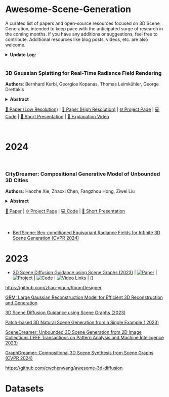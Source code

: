 # Awesome-Scene-Generation

A curated list of papers and open-source resources focused on 3D Scene Generation, intended to keep pace with the anticipated surge of research in the coming months. If you have any additions or suggestions, feel free to contribute. Additional resources like blog posts, videos, etc. are also welcome.

<details span>
<summary><b>Update Log:</b></summary>
<br>
 **April 8, 2024** : Initial the repo!
</details>

<br>


### 3D Gaussian Splatting for Real-Time Radiance Field Rendering
**Authors**: Bernhard Kerbl, Georgios Kopanas, Thomas Leimkühler, George Drettakis

<details span>
<summary><b>Abstract</b></summary>
Radiance Field methods have recently revolutionized novel-view synthesis
of scenes captured with multiple photos or videos. However, achieving high
visual quality still requires neural networks that are costly to train and render,
while recent faster methods inevitably trade off speed for quality. For
unbounded and complete scenes (rather than isolated objects) and 1080p
resolution rendering, no current method can achieve real-time display rates.
We introduce three key elements that allow us to achieve state-of-the-art
visual quality while maintaining competitive training times and importantly
allow high-quality real-time (≥ 30 fps) novel-view synthesis at 1080p resolution.
First, starting from sparse points produced during camera calibration,
we represent the scene with 3D Gaussians that preserve desirable properties
of continuous volumetric radiance fields for scene optimization while
avoiding unnecessary computation in empty space; Second, we perform
interleaved optimization/density control of the 3D Gaussians, notably optimizing
anisotropic covariance to achieve an accurate representation of the
scene; Third, we develop a fast visibility-aware rendering algorithm that
supports anisotropic splatting and both accelerates training and allows real-time
rendering. We demonstrate state-of-the-art visual quality and real-time
rendering on several established datasets.
</details>

  [📄 Paper (Low Resolution)](https://repo-sam.inria.fr/fungraph/3d-gaussian-splatting/3d_gaussian_splatting_low.pdf) | [📄 Paper (High Resolution)](https://repo-sam.inria.fr/fungraph/3d-gaussian-splatting/3d_gaussian_splatting_high.pdf) | [🌐 Project Page](https://repo-sam.inria.fr/fungraph/3d-gaussian-splatting/) | [💻 Code](https://github.com/graphdeco-inria/gaussian-splatting) | [🎥 Short Presentation](https://youtu.be/T_kXY43VZnk?si=DrkbDFxQAv5scQNT) | [🎥 Explanation Video](https://www.youtube.com/live/xgwvU7S0K-k?si=edF8NkYtsRbgTbKi)

<br>

# 2024

<br>

### CityDreamer: Compositional Generative Model of Unbounded 3D Cities

**Authors**: Haozhe Xie, Zhaoxi Chen, Fangzhou Hong, Ziwei Liu

<details>
<summary><b>Abstract</b></summary>
3D city generation is a desirable yet challenging task, since humans are more sensitive to structural distortions in urban environments. Additionally, generating 3D cities is more complex than 3D natural scenes since buildings, as objects of the same class, exhibit a wider range of appearances compared to the relatively consistent appearance of objects like trees in natural scenes. To address these challenges, we propose CityDreamer, a compositional generative model designed specifically for unbounded 3D cities. Our key insight is that 3D city generation should be a composition of different types of neural fields: 1) various building instances, and 2) background stuff, such as roads and green lands. Specifically, we adopt the bird’s eye view scene representation and employ a volumetric render for both instance-oriented and stuff-oriented neural fields. The generative hash grid and periodic positional embedding are tailored as scene parameterization to suit the distinct characteristics of building instances and background stuff. Furthermore, we contribute a suite of CityGen Datasets, including OSM and GoogleEarth, which comprises a vast amount of real-world city imagery to enhance the realism of the generated 3D cities both in their layouts and appearances. CityDreamer achieves state-of-the-art performance not only in generating realistic 3D cities but also in localized editing within the generated cities
</details>

  [📄 Paper](https://arxiv.org/pdf/2309.00610v2) | [🌐 Project Page](https://haozhexie.com/project/city-dreamer) | [💻 Code](https://github.com/hzxie/CityDreamer) | [🎥 Short Presentation](https://www.youtube.com/watch?v=te4zinLTYz0)

<br>

- [BerfScene: Bev-conditioned Equivariant Radiance Fields for Infinite 3D  Scene Generation (CVPR 2024)](https://arxiv.org/pdf/2312.02136.pdf)

# 2023

- [3D Scene Diffusion Guidance using Scene Graphs (2023)](https://arxiv.org/pdf/2308.04468.pdf) | [![Paper](https://img.shields.io/badge/Paper-orange)](http://arxiv.org/abs/2212.00792) | [![Project](https://img.shields.io/badge/Project-blue)](https://sparsefusion.github.io/) | [![Code](https://img.shields.io/badge/Code-black)](https://github.com/zhizdev/sparsefusion) | [![Video Links](https://img.shields.io/badge/video-red)](https://www.youtube.com/watch?v=dSkw_fWU72k) | ()

https://github.com/zhao-yiqun/RoomDesigner

[GRM: Large Gaussian Reconstruction Model for Efficient 3D Reconstruction  and Generation](https://arxiv.org/pdf/2403.14621.pdf)

[3D Scene Diffusion Guidance using Scene Graphs (2023)](https://arxiv.org/pdf/2308.04468.pdf)

[Patch-based 3D Natural Scene Generation from a Single Example ( 2023)](https://arxiv.org/pdf/2304.12670.pdf)

[SceneDreamer: Unbounded 3D Scene Generation from 2D Image Collections (IEEE Transactions on Pattern Analysis and Machine Intelligence 2023)](https://arxiv.org/pdf/2302.01330.pdf)

[GraphDreamer: Compositional 3D Scene Synthesis from Scene Graphs (CVPR 2024)](https://arxiv.org/pdf/2312.00093.pdf)

https://github.com/cwchenwang/awesome-3d-diffusion

# Datasets


